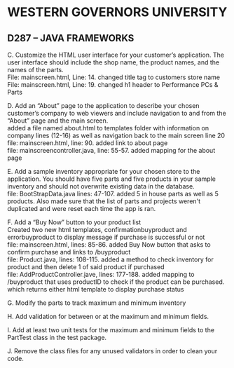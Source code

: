 

# WESTERN GOVERNORS UNIVERSITY 
## D287 – JAVA FRAMEWORKS
C.  Customize the HTML user interface for your customer’s application. The user interface should include the shop name, the product names, and the names of the parts.  
File: mainscreen.html, Line: 14. changed title tag to customers store name  
File: mainscreen.html, Line: 19. changed h1 header to Performance PCs & Parts

D.  Add an “About” page to the application to describe your chosen customer’s company to web viewers and include navigation to and from the “About” page and the main screen.  
added a file named about.html to templates folder with information on company lines (12-16) as well as navigation back to the main screen line 20  
file: mainscreen.html, line: 90. added link to about page  
file: mainscreencontroller.java, line: 55-57. added mapping for the about page
 
E.  Add a sample inventory appropriate for your chosen store to the application. You should have five parts and five products in your sample inventory and should not overwrite existing data in the database.  
file: BootStrapData.java lines: 47-107. added 5 in house parts as well as 5 products. Also made sure that the list of parts and projects weren't duplicated and were reset each time the app is ran.

F.  Add a “Buy Now” button to your product list  
Created two new html templates, confirmationbuyproduct and errorbuyproduct to display message if purchase is successful or not  
file: mainscreen.html, lines: 85-86. added Buy Now button that asks to confirm purchase and links to /buyproduct  
file: Product.java, lines: 108-115. added a method to check inventory for product and then delete 1 of said product if purchased  
file: AddProductController.jave, lines: 177-188. added mapping to /buyproduct that uses productID to check if the product can be purchased. which returns either html template to display purchase status

G.  Modify the parts to track maximum and minimum inventory  


H.  Add validation for between or at the maximum and minimum fields.  


I.  Add at least two unit tests for the maximum and minimum fields to the PartTest class in the test package.  


J.  Remove the class files for any unused validators in order to clean your code.
